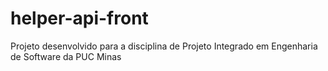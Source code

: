 # helper-api-front
Projeto desenvolvido para a disciplina de Projeto Integrado em Engenharia de Software da PUC Minas
